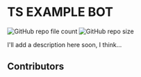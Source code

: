 # TS EXAMPLE BOT
![GitHub repo file count](https://img.shields.io/github/directory-file-count/SilentStarX/TS-discord-bot-example)
![GitHub repo size](https://img.shields.io/github/repo-size/SilentStarX/TS-discord-bot-example)

I'll add a description here soon, I think...

## Contributors

<!-- ALL-CONTRIBUTORS-LIST:START - Do not remove or modify this section -->
<!-- prettier-ignore-start -->
<!-- markdownlint-disable -->

<!-- markdownlint-restore -->
<!-- prettier-ignore-end -->

<!-- ALL-CONTRIBUTORS-LIST:END -->
